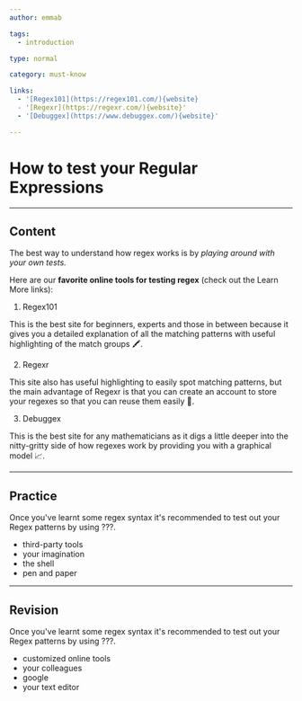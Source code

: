 ```yaml
---
author: emmab

tags:
  - introduction

type: normal

category: must-know

links:
  - '[Regex101](https://regex101.com/){website}
  - '[Regexr](https://regexr.com/){website}'
  - '[Debuggex](https://www.debuggex.com/){website}'

---
```


# How to test your Regular Expressions

---
## Content

The best way to understand how regex works is by *playing around with your own tests.*

Here are our **favorite online tools for testing regex** (check out the Learn More links):

1. Regex101

This is the best site for beginners, experts and those in between because it gives you a detailed explanation of all the matching patterns with useful highlighting of the match groups 🖍.

2. Regexr

This site also has useful highlighting to easily spot matching patterns, but the main advantage of Regexr is that you can create an account to store your regexes so that you can reuse them easily 💾. 

3. Debuggex

This is the best site for any mathematicians as it digs a little deeper into the nitty-gritty side of how regexes work by providing you with a graphical model 📈.

---
## Practice

Once you've learnt some regex syntax it's recommended to test out your Regex patterns by using ???.

* third-party tools
* your imagination
* the shell
* pen and paper

---
## Revision

Once you've learnt some regex syntax it's recommended to test out your Regex patterns by using ???.

* customized online tools
* your colleagues
* google
* your text editor
